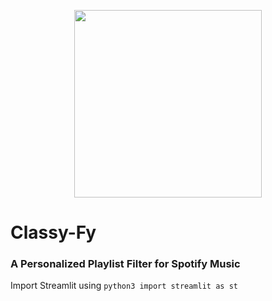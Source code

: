 <p align="center">
  <img width="300" height="300" src="https://i.imgur.com/ojKHKY4.png">
</p>

# Classy-Fy

### A Personalized Playlist Filter for Spotify Music

Import Streamlit using  ```python3 import streamlit as st```
